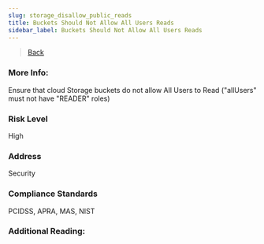 ```yaml
---
slug: storage_disallow_public_reads
title: Buckets Should Not Allow All Users Reads
sidebar_label: Buckets Should Not Allow All Users Reads
---
```

> [Back](../../gcpstoragemonitoring)

### More Info:
Ensure that cloud Storage buckets do not allow All Users to Read ("allUsers" must not have "READER" roles)

### Risk Level
High

### Address
Security

### Compliance Standards
PCIDSS, APRA, MAS, NIST

### Additional Reading:
